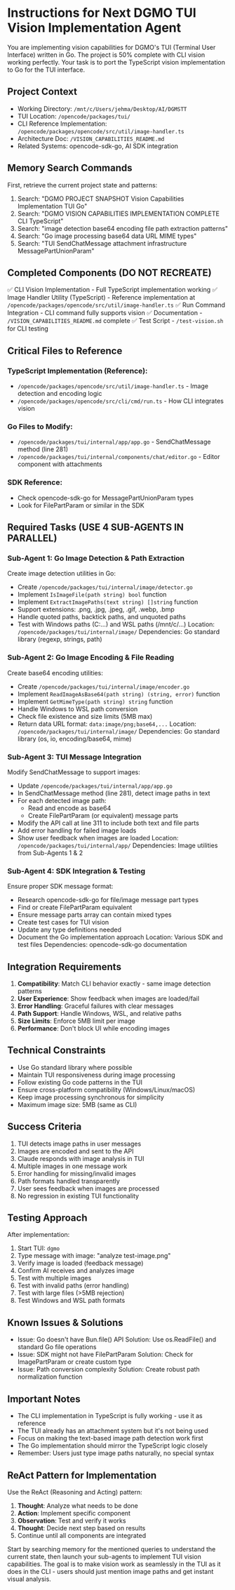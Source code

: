 # Instructions for Next DGMO TUI Vision Implementation Agent

You are implementing vision capabilities for DGMO's TUI (Terminal User Interface) written in Go. The
project is 50% complete with CLI vision working perfectly. Your task is to port the TypeScript
vision implementation to Go for the TUI interface.

## Project Context

- Working Directory: `/mnt/c/Users/jehma/Desktop/AI/DGMSTT`
- TUI Location: `/opencode/packages/tui/`
- CLI Reference Implementation: `/opencode/packages/opencode/src/util/image-handler.ts`
- Architecture Doc: `/VISION_CAPABILITIES_README.md`
- Related Systems: opencode-sdk-go, AI SDK integration

## Memory Search Commands

First, retrieve the current project state and patterns:

1. Search: "DGMO PROJECT SNAPSHOT Vision Capabilities Implementation TUI Go"
2. Search: "DGMO VISION CAPABILITIES IMPLEMENTATION COMPLETE CLI TypeScript"
3. Search: "image detection base64 encoding file path extraction patterns"
4. Search: "Go image processing base64 data URL MIME types"
5. Search: "TUI SendChatMessage attachment infrastructure MessagePartUnionParam"

## Completed Components (DO NOT RECREATE)

✅ CLI Vision Implementation - Full TypeScript implementation working ✅ Image Handler Utility
(TypeScript) - Reference implementation at `/opencode/packages/opencode/src/util/image-handler.ts`
✅ Run Command Integration - CLI command fully supports vision ✅ Documentation -
`/VISION_CAPABILITIES_README.md` complete ✅ Test Script - `/test-vision.sh` for CLI testing

## Critical Files to Reference

### TypeScript Implementation (Reference):

- `/opencode/packages/opencode/src/util/image-handler.ts` - Image detection and encoding logic
- `/opencode/packages/opencode/src/cli/cmd/run.ts` - How CLI integrates vision

### Go Files to Modify:

- `/opencode/packages/tui/internal/app/app.go` - SendChatMessage method (line 281)
- `/opencode/packages/tui/internal/components/chat/editor.go` - Editor component with attachments

### SDK Reference:

- Check opencode-sdk-go for MessagePartUnionParam types
- Look for FilePartParam or similar in the SDK

## Required Tasks (USE 4 SUB-AGENTS IN PARALLEL)

### Sub-Agent 1: Go Image Detection & Path Extraction

Create image detection utilities in Go:

- Create `/opencode/packages/tui/internal/image/detector.go`
- Implement `IsImageFile(path string) bool` function
- Implement `ExtractImagePaths(text string) []string` function
- Support extensions: .png, .jpg, .jpeg, .gif, .webp, .bmp
- Handle quoted paths, backtick paths, and unquoted paths
- Test with Windows paths (C:\...) and WSL paths (/mnt/c/...) Location:
  `/opencode/packages/tui/internal/image/` Dependencies: Go standard library (regexp, strings, path)

### Sub-Agent 2: Go Image Encoding & File Reading

Create base64 encoding utilities:

- Create `/opencode/packages/tui/internal/image/encoder.go`
- Implement `ReadImageAsBase64(path string) (string, error)` function
- Implement `GetMimeType(path string) string` function
- Handle Windows to WSL path conversion
- Check file existence and size limits (5MB max)
- Return data URL format: `data:image/png;base64,...` Location:
  `/opencode/packages/tui/internal/image/` Dependencies: Go standard library (os, io,
  encoding/base64, mime)

### Sub-Agent 3: TUI Message Integration

Modify SendChatMessage to support images:

- Update `/opencode/packages/tui/internal/app/app.go`
- In SendChatMessage method (line 281), detect image paths in text
- For each detected image path:
  - Read and encode as base64
  - Create FilePartParam (or equivalent) message parts
- Modify the API call at line 311 to include both text and file parts
- Add error handling for failed image loads
- Show user feedback when images are loaded Location: `/opencode/packages/tui/internal/app/`
  Dependencies: Image utilities from Sub-Agents 1 & 2

### Sub-Agent 4: SDK Integration & Testing

Ensure proper SDK message format:

- Research opencode-sdk-go for file/image message part types
- Find or create FilePartParam equivalent
- Ensure message parts array can contain mixed types
- Create test cases for TUI vision
- Update any type definitions needed
- Document the Go implementation approach Location: Various SDK and test files Dependencies:
  opencode-sdk-go documentation

## Integration Requirements

1. **Compatibility**: Match CLI behavior exactly - same image detection patterns
2. **User Experience**: Show feedback when images are loaded/fail
3. **Error Handling**: Graceful failures with clear messages
4. **Path Support**: Handle Windows, WSL, and relative paths
5. **Size Limits**: Enforce 5MB limit per image
6. **Performance**: Don't block UI while encoding images

## Technical Constraints

- Use Go standard library where possible
- Maintain TUI responsiveness during image processing
- Follow existing Go code patterns in the TUI
- Ensure cross-platform compatibility (Windows/Linux/macOS)
- Keep image processing synchronous for simplicity
- Maximum image size: 5MB (same as CLI)

## Success Criteria

1. TUI detects image paths in user messages
2. Images are encoded and sent to the API
3. Claude responds with image analysis in TUI
4. Multiple images in one message work
5. Error handling for missing/invalid images
6. Path formats handled transparently
7. User sees feedback when images are processed
8. No regression in existing TUI functionality

## Testing Approach

After implementation:

1. Start TUI: `dgmo`
2. Type message with image: "analyze test-image.png"
3. Verify image is loaded (feedback message)
4. Confirm AI receives and analyzes image
5. Test with multiple images
6. Test with invalid paths (error handling)
7. Test with large files (>5MB rejection)
8. Test Windows and WSL path formats

## Known Issues & Solutions

- Issue: Go doesn't have Bun.file() API Solution: Use os.ReadFile() and standard Go file operations
- Issue: SDK might not have FilePartParam Solution: Check for ImagePartParam or create custom type
- Issue: Path conversion complexity Solution: Create robust path normalization function

## Important Notes

- The CLI implementation in TypeScript is fully working - use it as reference
- The TUI already has an attachment system but it's not being used
- Focus on making the text-based image path detection work first
- The Go implementation should mirror the TypeScript logic closely
- Remember: Users just type image paths naturally, no special syntax

## ReAct Pattern for Implementation

Use the ReAct (Reasoning and Acting) pattern:

1. **Thought**: Analyze what needs to be done
2. **Action**: Implement specific component
3. **Observation**: Test and verify it works
4. **Thought**: Decide next step based on results
5. Continue until all components are integrated

Start by searching memory for the mentioned queries to understand the current state, then launch
your sub-agents to implement TUI vision capabilities. The goal is to make vision work as seamlessly
in the TUI as it does in the CLI - users should just mention image paths and get instant visual
analysis.
